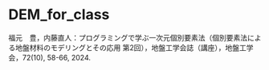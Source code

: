 # DEM_for_class
福元　豊，内藤直人：プログラミングで学ぶ一次元個別要素法（個別要素法による地盤材料のモデリングとその応用 第2回），地盤工学会誌（講座），地盤工学会，72(10), 58-66, 2024.
